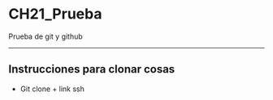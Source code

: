 # CH21_Prueba
Prueba de git y github

***
## Instrucciones para clonar cosas 

* Git clone + link ssh
